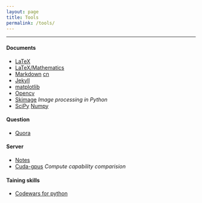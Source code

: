 ```yaml
---
layout: page
title: Tools
permalink: /tools/
---
```


------

#### Documents

* [LaTeX](https://en.wikibooks.org/wiki/LaTeX)  
* [LaTeX/Mathematics](https://en.wikibooks.org/wiki/LaTeX/Mathematics)
* [Markdown](https://daringfireball.net/projects/markdown/syntax#p) [cn](http://www.ituring.com.cn/article/504)
* [Jekyll](https://jekyllrb.com/docs/home/)
* [matplotlib](http://matplotlib.org/)
* [Opencv](http://opencv.org/)
* [Skimage](http://scikit-image.org/) *Image processing in Python*
* [SciPy](http://scipy.org/) [Numpy](http://docs.scipy.org/doc/numpy/search.html)


#### Question

* [Quora](https://www.quora.com/)


#### Server

* [Notes](/server/)
* [Cuda-gpus](https://developer.nvidia.com/cuda-gpus) *Compute capability comparision*

#### Taining skills

* [Codewars for python](https://www.codewars.com/)